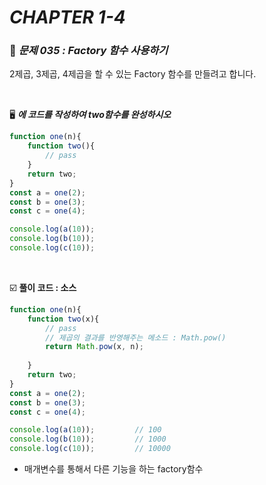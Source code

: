 # _CHAPTER 1-4_

###  :pencil: ​_문제 035 :  Factory 함수 사용하기_

2제곱, 3제곱, 4제곱을 할 수 있는 Factory 함수를 만들려고 합니다.

<br>

:desktop_computer: ***<pass> 에 코드를 작성하여 two함수를 완성하시오***

```javascript
function one(n){
    function two(){
        // pass
    }
    return two;
}
const a = one(2);
const b = one(3);
const c = one(4);

console.log(a(10));
console.log(b(10));
console.log(c(10));
```

<br>

:ballot_box_with_check: **풀이 코드  : 소스**

```javascript
function one(n){
    function two(x){
        // pass
        // 제곱의 결과를 반영해주는 메소드 : Math.pow()
        return Math.pow(x, n);
        
    }
    return two;
}
const a = one(2);
const b = one(3);
const c = one(4);

console.log(a(10));			// 100
console.log(b(10));			// 1000
console.log(c(10));			// 10000
```



- 매개변수를 통해서 다른 기능을 하는 factory함수

